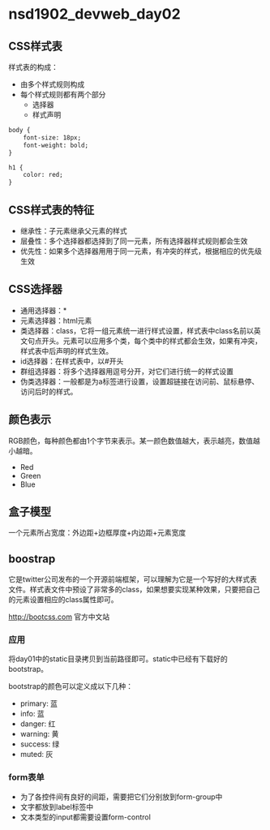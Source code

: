 # nsd1902_devweb_day02

## CSS样式表

样式表的构成：

- 由多个样式规则构成
- 每个样式规则都有两个部分
  - 选择器
  - 样式声明

```html
body {
    font-size: 18px;
	font-weight: bold;
}

h1 {
	color: red;
}
```

## CSS样式表的特征

- 继承性：子元素继承父元素的样式
- 层叠性：多个选择器都选择到了同一元素，所有选择器样式规则都会生效
- 优先性：如果多个选择器用用于同一元素，有冲突的样式，根据相应的优先级生效

## CSS选择器

- 通用选择器：\*
- 元素选择器：html元素
- 类选择器：class，它将一组元素统一进行样式设置，样式表中class名前以英文句点开头。元素可以应用多个类，每个类中的样式都会生效，如果有冲突，样式表中后声明的样式生效。
- id选择器：在样式表中，以#开头
- 群组选择器：将多个选择器用逗号分开，对它们进行统一的样式设置
- 伪类选择器：一般都是为a标签进行设置，设置超链接在访问前、鼠标悬停、访问后时的样式。

## 颜色表示

RGB颜色，每种颜色都由1个字节来表示。某一颜色数值越大，表示越亮，数值越小越暗。

- Red
- Green
- Blue

## 盒子模型

一个元素所占宽度：外边距+边框厚度+内边距+元素宽度

## boostrap

它是twitter公司发布的一个开源前端框架，可以理解为它是一个写好的大样式表文件。样式表文件中预设了非常多的class，如果想要实现某种效果，只要把自己的元素设置相应的class属性即可。

http://bootcss.com  官方中文站

### 应用

将day01中的static目录拷贝到当前路径即可。static中已经有下载好的bootstrap。

bootstrap的颜色可以定义成以下几种：

- primary: 蓝
- info: 蓝
- danger: 红
- warning: 黄
- success: 绿
- muted: 灰

### form表单

- 为了各控件间有良好的间距，需要把它们分别放到form-group中
- 文字都放到label标签中
- 文本类型的input都需要设置form-control









